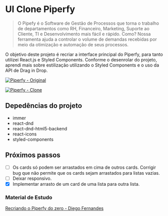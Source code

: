 # UI Clone Piperfy 
> O Pipefy é o Software de Gestão de Processos que torna o trabalho de departamentos como RH, Financeiro, Marketing, Suporte ao Cliente, TI e Desenvolvimento mais fácil e rápido. Como? Nossa ferramenta ajuda a controlar o volume de demandas recebidas por meio da otimização e automação de seus processos.

O objetivo deste projeto é recriar a interface principal do Piperfy, para tanto utilizei React.js e Styled Components. Conforme o desenrolar do projeto, aprendi mais sobre estilização utilizando o Styled Components e o uso da API de Drag in Drop.

[![Piperfy - Original](as "Piperfy - Original")](./docs/piperfy_original.png)

[![Piperfy - Clone](as "Piperfy - Clone")](piperfy_clone.png)

## Depedências do projeto
- immer
- react-dnd
- react-dnd-html5-backend
- react-icons
- styled-components


## Próximos passos
- [ ] Os cards só podem ser arrastados em cima de outros cards. Corrigir bug que não permite que os cards sejam arrastados para listas vazias.
- [ ] Deixar responsivo.
- [x] Implementar arrasto de um card de uma lista para outra lista.

###  Material de Estudo 
[Recriando o Piperfy do zero - Diego Fernandes](http://https://www.youtube.com/watch?v=awRtgpRsdTQ&list=PL85ITvJ7FLohTZv9cC5-PrZ39Q3cugWqp&index=1 "Recriando o Piperfy do zero - Diego Fernandes")